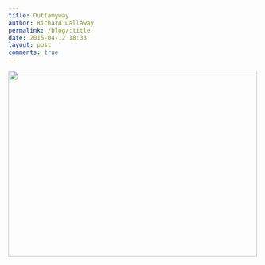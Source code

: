 ```yaml
---
title: Outtamyway
author: Richard Dallaway
permalink: /blog/:title
date: 2015-04-12 18:33
layout: post
comments: true
---
```


<div><a href="http://static.skitters.dallaway.com/tp_2015-04-12_15_27_24.jpg"><img src="http://static.skitters.dallaway.com/tp_thumb_2015-04-12_15_27_24.jpg" width="500" height="375"/></a></div>


  
      
